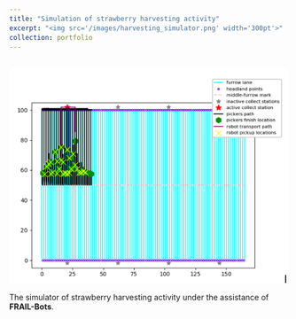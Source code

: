 ```yaml
---
title: "Simulation of strawberry harvesting activity"
excerpt: "<img src='/images/harvesting_simulator.png' width='300pt'>"
collection: portfolio
---
```

<br/><img src='/images/harvesting_simulator.png'>

The simulator of strawberry harvesting activity under the assistance of **FRAIL-Bots**.